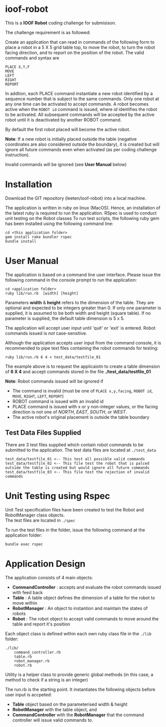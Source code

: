 # ioof-robot

This is a **IOOF Robot** coding challenge for submisison.

The challenge requirement is as followed:

Create an application that can read in commands of the following form to place a robot in a 5 X 5 grid table top, to move the robot, to turn the robot facing direction, and to report on the position of the robot.  The valid commands and syntax are
```
PLACE X,Y,F
MOVE
LEFT
RIGHT
REPORT
```
In addtion, each PLACE command instantiate a new robot identified by a sequence number that is subject to the same commands. Only one robot at any one time can be activated to accept commands. A robot becomes active when the `ROBOT id` command is issued, where *id* identifies the robot to be activated. All subsequent commands will be accepted by the active robot until it is deactivated by another ROBOT command.  

By default the first robot placed will become the active robot.

**Note**: If a new robot is initially placed outside the table (negative coordinates are also considered outside the boundary), it is created but will ignore all future commands even when activated (as per coding challenge instruction).

Invalid commands will be ignored (see **User Manual** below)
  
# Installation
Download the GIT repository (leeten/ioof-robot) into a local machine.

The application is written in ruby on linux (MacOS). Hence, an installation of the latest ruby is required to run the application.
RSpec is used to conduct unit testing on the Robot classes
To run test scripts, the following ruby gem has been installed using the following command line:

```
cd <this application folder>
gem install rake bundler rspec
bundle install
```

# User Manual
The application is based on a command line user interface.
Please issue the following command in the console prompt to run the application:

```
cd <application folder> 
ruby lib/run.rb  [width] [height]
```
Parameters **width** & **height** refers to the dimension of the table. They are optional and expected to be integers greater than 0.  If only one parameter is supplied, it is assumed to be both width and height (square table). If no parameter is supplied, the default table dimension is 5 x 5.
  
The application will accept user input until 'quit' or 'exit' is entered. Robot commands issued is *not* case-sensitive.

Although the application accepts user input from the command console, it is recommended to pipe text files containing the robot commands for testing:
```
ruby lib/run.rb 6 4 < test_data/testfile_01
```
The example above is to request the applicaiotn to create a table dimension of **6 X 4** and accept commands stored in the file **./test_data/testfile_01**

**Note**: Robot commands issued will be ignored if
- The command is invalid (must be one of `PLACE x,y,facing`, `ROBOT id`, `MOVE`, `RIGHT`, `LEFT`, `REPORT`)
- ROBOT command is issued with an invalid id
- PLACE command is issued with x or y non-integer values, or the facing direction is not one of *NORTH*, *EAST*, *SOUTH*, or *WEST*.
- The active robot's original placement is outside the table boundary

## Test Data Files Supplied
There are 3 test files supplied which contain robot commands to be submitted to the application. The test data files are located at `./test_data`
```
test_data/testfile_01 <-- This test all possible valid commands
test_data/testfile_02 <-- This file test the robot that is palced outside the table is created but would ignore all future commands 
test_data/testfile_03 <-- This file test the rejection of invalid commands
```
# Unit Testing using Rspec
Unit Test specification files have been created to test the Robot and RobotManager class objects.  
The test files are located in 
`./spec`

To run the test files in the folder, issue the following command at the application folder:

`bundle exec rspec`

# Application Design
The application consists of 4 main objects:
- **CommandController** : accepts and evaluate the robot commands issued with feed back
- **Table** : A table object defines the dimension of a table for the robot to move within
- **RobotManager** : An object to instantion and maintain the states of robots
- **Robot** : The robot object to accept valid commands to move around the table and report it's position

Each object class is defined within each own ruby class file in the `./lib` folder:
```
./lib/
    command_controller.rb
    table.rb
    robot_manager.rb
    robot.rb
```
Utility is a helper class to provide generic global methods (in this case, a method to check if a string is an integer)
  
The run.rb is the starting point. It instantiates the following objects before user input is accpeted:
- **Table** object based on the parameterised width & height
- **RobotManager** with the table object, and
- **CommandController** with the **RobotManager** that the command controller will issue valid commands to.
  
